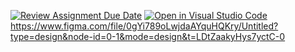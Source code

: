 [![Review Assignment Due Date](https://classroom.github.com/assets/deadline-readme-button-24ddc0f5d75046c5622901739e7c5dd533143b0c8e959d652212380cedb1ea36.svg)](https://classroom.github.com/a/_YGgXMsD)
[![Open in Visual Studio Code](https://classroom.github.com/assets/open-in-vscode-718a45dd9cf7e7f842a935f5ebbe5719a5e09af4491e668f4dbf3b35d5cca122.svg)](https://classroom.github.com/online_ide?assignment_repo_id=12768126&assignment_repo_type=AssignmentRepo)
https://www.figma.com/file/0gYi789oLwjdaAYquHQKry/Untitled?type=design&node-id=0-1&mode=design&t=LDtZaakyHys7yctC-0

